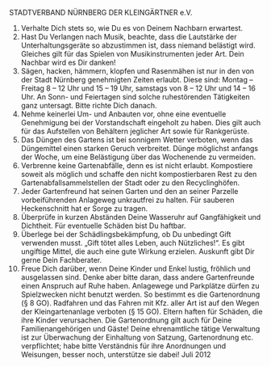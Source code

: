 STADTVERBAND NÜRNBERG DER KLEINGÄRTNER e.V.

1. Verhalte Dich stets so, wie Du es von Deinem Nachbarn erwartest.
2. Hast Du Verlangen nach Musik, beachte, dass die Lautstärke der Unterhaltungsgeräte so abzustimmen ist, dass niemand belästigt wird. Gleiches gilt für das Spielen
von Musikinstrumenten jeder Art. Dein Nachbar wird es Dir danken!
3. Sägen, hacken, hämmern, klopfen und Rasenmähen ist nur in den von der Stadt
Nürnberg genehmigten Zeiten erlaubt. Diese sind: Montag – Freitag 8 – 12 Uhr und
15 – 19 Uhr, samstags von 8 – 12 Uhr und 14 – 16 Uhr. An Sonn- und Feiertagen
sind solche ruhestörenden Tätigkeiten ganz untersagt. Bitte richte Dich danach.
4. Nehme keinerlei Um- und Anbauten vor, ohne eine eventuelle Genehmigung bei der
Vorstandschaft eingeholt zu haben. Dies gilt auch für das Aufstellen von Behältern
jeglicher Art sowie für Rankgerüste.
5. Das Düngen des Gartens ist bei sonnigem Wetter verboten, wenn das Düngemittel
einen starken Geruch verbreitet. Dünge möglichst anfangs der Woche, um eine
Belästigung über das Wochenende zu vermeiden.
6. Verbrenne keine Gartenabfälle, denn es ist nicht erlaubt. Kompostiere soweit als
möglich und schaffe den nicht kompostierbaren Rest zu den
Gartenabfallsammelstellen der Stadt oder zu den Recyclinghöfen.
7. Jeder Gartenfreund hat seinen Garten und den an seiner Parzelle vorbeiführenden
Anlageweg unkrautfrei zu halten. Für sauberen Heckenschnitt hat er Sorge zu tragen.
8. Überprüfe in kurzen Abständen Deine Wasseruhr auf Gangfähigkeit und Dichtheit.
Für eventuelle Schäden bist Du haftbar.
9. Überlege bei der Schädlingsbekämpfung, ob Du unbedingt Gift verwenden musst.
„Gift tötet alles Leben, auch Nützliches!“. Es gibt ungiftige Mittel, die auch eine gute
Wirkung erzielen. Auskunft gibt Dir gerne Dein Fachberater.
10. Freue Dich darüber, wenn Deine Kinder und Enkel lustig, fröhlich und ausgelassen
sind. Denke aber bitte daran, dass andere Gartenfreunde einen Anspruch auf Ruhe
haben. Anlagewege und Parkplätze dürfen zu Spielzwecken nicht benutzt werden. So
bestimmt es die Gartenordnung (§ 8 GO). Radfahren und das Fahren mit Kfz. aller
Art ist auf den Wegen der Kleingartenanlage verboten (§ 15 GO). Eltern haften für
Schäden, die ihre Kinder verursachen. Die Gartenordnung gilt auch für Deine
Familienangehörigen und Gäste!
Deine ehrenamtliche tätige Verwaltung ist zur Überwachung der Einhaltung von Satzung,
Gartenordnung etc. verpflichtet; habe bitte Verständnis für ihre Anordnungen und
Weisungen, besser noch, unterstütze sie dabei!
Juli 2012